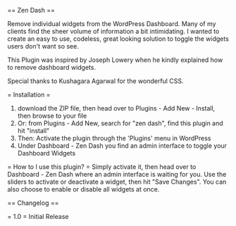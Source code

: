 == Zen Dash ==

Remove individual widgets from the WordPress Dashboard. Many of my clients find the sheer volume of information a bit intimidating. I wanted to create an easy to use, codeless, great looking solution to toggle the widgets users don't want so see.

This Plugin was inspired by Joseph Lowery when he kindly explained how to remove dashboard widgets.

Special thanks to Kushagara Agarwal for the wonderful CSS.


= Installation =

1. download the ZIP file, then head over to Plugins - Add New - Install, then browse to your file
1. Or: from Plugins - Add New, search for "zen dash", find this plugin and hit "install"
1. Then: Activate the plugin through the 'Plugins' menu in WordPress
1. Under Dashboard - Zen Dash you find an admin interface to toggle your Dashboard Widgets


= How to I use this plugin? =
Simply activate it, then head over to Dashboard - Zen Dash where an admin interface is waiting for you. Use the sliders to activate or deactivate a widget, then hit "Save Changes".
You can also choose to enable or disable all widgets at once.


== Changelog ==

= 1.0 =
Initial Release
